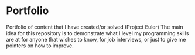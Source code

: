 # Portfolio
Portfolio of content that I have created/or solved (Project Euler)
The main idea for this repository is to demonstrate what I level my programming skills are at for anyone that wishes to know,
for job interviews, or just to give me pointers on how to improve.
